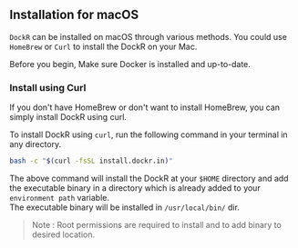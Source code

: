 ## Installation for macOS

`DockR` can be installed on macOS through various methods. You could use `HomeBrew` or `Curl` to install the DockR on your Mac.

Before you begin, Make sure Docker is installed and up-to-date.

[//]: # (### Install using HomeBrew)

[//]: # (Run the HomeBrew install command on your terminal. You can run the command in any directory.)

[//]: # (```bashbrew install sharanvelu/dockr/dockr```)

[//]: # (The above command will install `DockR` at the HomeBrew installation directory and the executable binary will be added automatically by Homebrew.)

[//]: # (---)

### Install using Curl

If you don't have HomeBrew or don't want to install HomeBrew, you can simply install DockR using curl.

To install DockR using `curl`, run the following command in your terminal in any directory.

```bash
bash -c "$(curl -fsSL install.dockr.in)"
```

The above command will install the DockR at your `$HOME` directory and add the executable binary in a directory which is already added to your `environment path` variable.
<br>
The executable binary will be installed in `/usr/local/bin/` dir.

> Note : Root permissions are required to install and to add binary to desired location.
